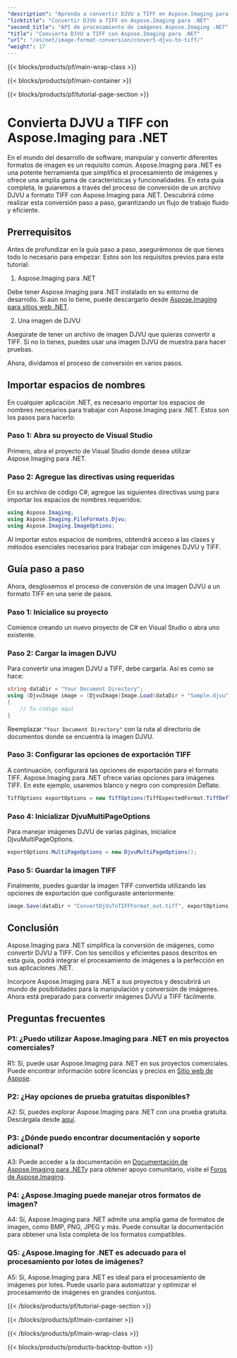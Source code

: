 ```yaml
---
"description": "Aprenda a convertir DJVU a TIFF en Aspose.Imaging para .NET, una herramienta versátil de manipulación de imágenes. Simplifique sus tareas de conversión de imágenes."
"linktitle": "Convertir DJVU a TIFF en Aspose.Imaging para .NET"
"second_title": "API de procesamiento de imágenes Aspose.Imaging .NET"
"title": "Convierta DJVU a TIFF con Aspose.Imaging para .NET"
"url": "/es/net/image-format-conversion/convert-djvu-to-tiff/"
"weight": 17
---
```


{{< blocks/products/pf/main-wrap-class >}}

{{< blocks/products/pf/main-container >}}

{{< blocks/products/pf/tutorial-page-section >}}

# Convierta DJVU a TIFF con Aspose.Imaging para .NET

En el mundo del desarrollo de software, manipular y convertir diferentes formatos de imagen es un requisito común. Aspose.Imaging para .NET es una potente herramienta que simplifica el procesamiento de imágenes y ofrece una amplia gama de características y funcionalidades. En esta guía completa, le guiaremos a través del proceso de conversión de un archivo DJVU a formato TIFF con Aspose.Imaging para .NET. Descubrirá cómo realizar esta conversión paso a paso, garantizando un flujo de trabajo fluido y eficiente.

## Prerrequisitos

Antes de profundizar en la guía paso a paso, asegurémonos de que tienes todo lo necesario para empezar. Estos son los requisitos previos para este tutorial:

1. Aspose.Imaging para .NET

Debe tener Aspose.Imaging para .NET instalado en su entorno de desarrollo. Si aún no lo tiene, puede descargarlo desde [Aspose.Imaging para sitios web .NET](https://releases.aspose.com/imaging/net/).

2. Una imagen de DJVU

Asegúrate de tener un archivo de imagen DJVU que quieras convertir a TIFF. Si no lo tienes, puedes usar una imagen DJVU de muestra para hacer pruebas.

Ahora, dividamos el proceso de conversión en varios pasos.

## Importar espacios de nombres

En cualquier aplicación .NET, es necesario importar los espacios de nombres necesarios para trabajar con Aspose.Imaging para .NET. Estos son los pasos para hacerlo:

### Paso 1: Abra su proyecto de Visual Studio

Primero, abra el proyecto de Visual Studio donde desea utilizar Aspose.Imaging para .NET.

### Paso 2: Agregue las directivas using requeridas

En su archivo de código C#, agregue las siguientes directivas using para importar los espacios de nombres requeridos:

```csharp
using Aspose.Imaging;
using Aspose.Imaging.FileFormats.Djvu;
using Aspose.Imaging.ImageOptions;
```

Al importar estos espacios de nombres, obtendrá acceso a las clases y métodos esenciales necesarios para trabajar con imágenes DJVU y TIFF.

## Guía paso a paso

Ahora, desglosemos el proceso de conversión de una imagen DJVU a un formato TIFF en una serie de pasos.

### Paso 1: Inicialice su proyecto

Comience creando un nuevo proyecto de C# en Visual Studio o abra uno existente.

### Paso 2: Cargar la imagen DJVU

Para convertir una imagen DJVU a TIFF, debe cargarla. Así es como se hace:

```csharp
string dataDir = "Your Document Directory";
using (DjvuImage image = (DjvuImage)Image.Load(dataDir + "Sample.djvu"))
{
    // Tu código aquí
}
```

Reemplazar `"Your Document Directory"` con la ruta al directorio de documentos donde se encuentra la imagen DJVU.

### Paso 3: Configurar las opciones de exportación TIFF

A continuación, configurará las opciones de exportación para el formato TIFF. Aspose.Imaging para .NET ofrece varias opciones para imágenes TIFF. En este ejemplo, usaremos blanco y negro con compresión Deflate.

```csharp
TiffOptions exportOptions = new TiffOptions(TiffExpectedFormat.TiffDeflateBw);
```

### Paso 4: Inicializar DjvuMultiPageOptions

Para manejar imágenes DJVU de varias páginas, inicialice DjvuMultiPageOptions.

```csharp
exportOptions.MultiPageOptions = new DjvuMultiPageOptions();
```

### Paso 5: Guardar la imagen TIFF

Finalmente, puedes guardar la imagen TIFF convertida utilizando las opciones de exportación que configuraste anteriormente:

```csharp
image.Save(dataDir + "ConvertDjVuToTIFFFormat_out.tiff", exportOptions);
```

## Conclusión

Aspose.Imaging para .NET simplifica la conversión de imágenes, como convertir DJVU a TIFF. Con los sencillos y eficientes pasos descritos en esta guía, podrá integrar el procesamiento de imágenes a la perfección en sus aplicaciones .NET.

Incorpore Aspose.Imaging para .NET a sus proyectos y descubrirá un mundo de posibilidades para la manipulación y conversión de imágenes. Ahora está preparado para convertir imágenes DJVU a TIFF fácilmente.

## Preguntas frecuentes

### P1: ¿Puedo utilizar Aspose.Imaging para .NET en mis proyectos comerciales?

R1: Sí, puede usar Aspose.Imaging para .NET en sus proyectos comerciales. Puede encontrar información sobre licencias y precios en [Sitio web de Aspose](https://purchase.aspose.com/buy).

### P2: ¿Hay opciones de prueba gratuitas disponibles?

A2: Sí, puedes explorar Aspose.Imaging para .NET con una prueba gratuita. Descárgala desde [aquí](https://releases.aspose.com/).

### P3: ¿Dónde puedo encontrar documentación y soporte adicional?

A3: Puede acceder a la documentación en [Documentación de Aspose.Imaging para .NET](https://reference.aspose.com/imaging/net/)y para obtener apoyo comunitario, visite el [Foros de Aspose.Imaging](https://forum.aspose.com/).

### P4: ¿Aspose.Imaging puede manejar otros formatos de imagen?

A4: Sí, Aspose.Imaging para .NET admite una amplia gama de formatos de imagen, como BMP, PNG, JPEG y más. Puede consultar la documentación para obtener una lista completa de los formatos compatibles.

### Q5: ¿Aspose.Imaging for .NET es adecuado para el procesamiento por lotes de imágenes?

A5: Sí, Aspose.Imaging para .NET es ideal para el procesamiento de imágenes por lotes. Puede usarlo para automatizar y optimizar el procesamiento de imágenes en grandes conjuntos.


{{< /blocks/products/pf/tutorial-page-section >}}

{{< /blocks/products/pf/main-container >}}

{{< /blocks/products/pf/main-wrap-class >}}

{{< blocks/products/products-backtop-button >}}